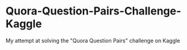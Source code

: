 # Quora-Question-Pairs-Challenge-Kaggle
My attempt at solving the "Quora Question Pairs" challenge on Kaggle
